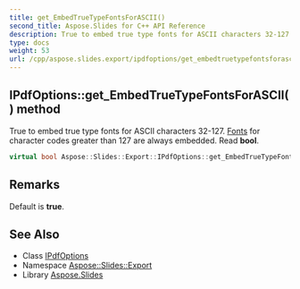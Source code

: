 ```yaml
---
title: get_EmbedTrueTypeFontsForASCII()
second_title: Aspose.Slides for C++ API Reference
description: True to embed true type fonts for ASCII characters 32-127. Fonts for character codes greater than 127 are always embedded. Read bool.
type: docs
weight: 53
url: /cpp/aspose.slides.export/ipdfoptions/get_embedtruetypefontsforascii/
---
```

## IPdfOptions::get_EmbedTrueTypeFontsForASCII() method


True to embed true type fonts for ASCII characters 32-127. [Fonts](../../../aspose.slides/fonts/) for character codes greater than 127 are always embedded. Read **bool**.

```cpp
virtual bool Aspose::Slides::Export::IPdfOptions::get_EmbedTrueTypeFontsForASCII()=0
```

## Remarks


Default is **true**. 
## See Also

* Class [IPdfOptions](./)
* Namespace [Aspose::Slides::Export](../)
* Library [Aspose.Slides](../../)